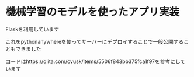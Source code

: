 # 機械学習のモデルを使ったアプリ実装
Flaskを利用しています

これをpythonanywhereを使ってサーバーにデプロイすることで一般公開することもできました

コードはhttps://qiita.com/cvusk/items/5506f843bb375fca1f97を参考にしています
